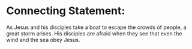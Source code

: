 # Connecting Statement:

As Jesus and his disciples take a boat to escape the crowds of people, a great storm arises. His disciples are afraid when they see that even the wind and the sea obey Jesus.